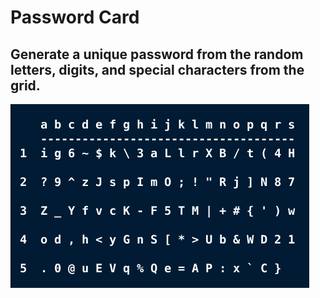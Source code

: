 # Password Card

## Generate a unique password from the random letters, digits, and special characters from the grid.

![screenshot](screenshot.png)

